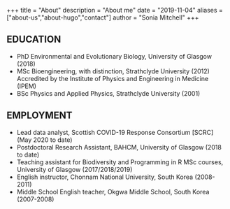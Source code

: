 +++
title = "About"
description = "About me"
date = "2019-11-04"
aliases = ["about-us","about-hugo","contact"]
author = "Sonia Mitchell"
+++

## EDUCATION

* PhD Environmental and Evolutionary Biology, University of Glasgow (2018)
* MSc Bioengineering, with distinction, Strathclyde University (2012)
  Accredited by the Institute of Physics and Engineering in Medicine (IPEM)
* BSc Physics and Applied Physics, Strathclyde University (2001)	

## EMPLOYMENT

* Lead data analyst, Scottish COVID-19 Response Consortium [SCRC] (May 2020 to date)
* Postdoctoral Research Assistant, BAHCM, University of Glasgow (2018 to date)
* Teaching assistant for Biodiversity and Programming in R MSc courses, University of Glasgow (2017/2018/2019)
* English instructor, Chonnam National University, South Korea (2008-2011)
* Middle School English teacher, Okgwa Middle School, South Korea (2007-2008)
